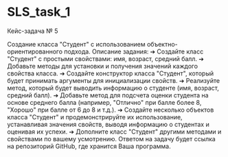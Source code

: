 # SLS_task_1

Кейс-задача № 5

Создание класса "Студент" с использованием объектно-ориентированного подхода. Описание задания:
➔	Создайте класс "Студент" с простыми свойствами: имя, возраст, средний балл.
➔	Добавьте методы для установки и получения значений каждого свойства класса.
➔	Создайте конструктор класса "Студент", который будет принимать аргументы для инициализации свойств.
➔	Реализуйте метод, который будет выводить информацию о студенте (имя, возраст, средний балл).
➔	Добавьте метод для подсчета оценки студента на основе среднего балла (например, "Отлично" при балле более 8, "Хорошо" при балле от 6 до 8 и т.д.).
➔	Создайте несколько объектов класса "Студент" и продемонстрируйте их использование, устанавливая значения свойств, выводя информацию о студентах и оценивая их успехи.
➔	Дополните класс "Студент" другими методами и свойствами по вашему усмотрению.
Ответом на задачу будет ссылка на репозиторий GitHub, где хранится Ваша программа.
